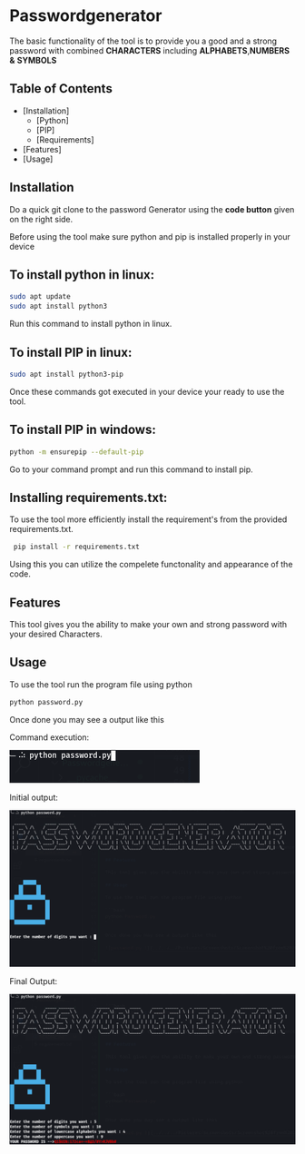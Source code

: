 # Passwordgenerator

The basic functionality of the tool is to provide you a good and a strong password
with combined __CHARACTERS__ including **ALPHABETS**,**NUMBERS** **&** **SYMBOLS**


## Table of Contents

- [Installation]
    - [Python]
    - [PIP]
    - [Requirements]
- [Features]
- [Usage]


## Installation

Do a quick git clone to the password Generator using the __code button__ given on the right side.

Before using the tool make sure python and pip is installed properly in your device

## To install python in linux:

```bash
sudo apt update
sudo apt install python3
```

Run this command to install python in linux.

## To install PIP in linux:

```bash
sudo apt install python3-pip
```

Once these commands got executed in your device your ready to use the tool.

## To install PIP in windows:

```bash
python -m ensurepip --default-pip
```

Go to your command prompt and run this command to install pip.

## Installing requirements.txt:

To use the tool more efficiently install the requirement's from the provided requirements.txt.

```bash
 pip install -r requirements.txt
```

Using this you can utilize the compelete functonality and appearance of the code.

## Features 

This tool gives you the ability to make your own and strong password with your desired Characters.

## Usage

To use the tool run the program file using python

```bash
python password.py
```

Once done you may see a output like this

Command execution:

![password.py ](https://github.com/Victorcreations/Passwordgenerator/blob/main/images/Screenshot%20from%202023-08-19%2022-40-13.png)

Initial output:

![output1 ](https://github.com/Victorcreations/Passwordgenerator/blob/main/images/Screenshot%20from%202023-08-19%2022-46-54.png)

Final Output:

![output1 ](https://github.com/Victorcreations/Passwordgenerator/blob/main/images/Screenshot%20from%202023-08-19%2022-47-23.png)
